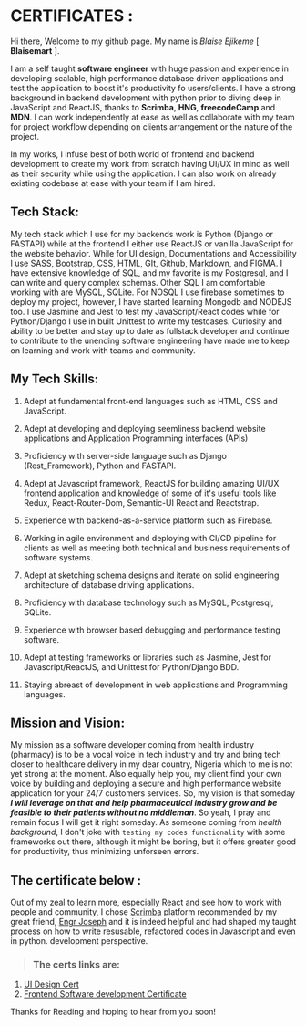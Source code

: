 # CERTIFICATES :

Hi there, Welcome to my github page. My name is _Blaise Ejikeme_ [ __Blaisemart__ ]. 

 I am a self taught __software engineer__ with huge passion and experience in developing scalable, high performance database driven applications and test the application to boost it's productivity fo users/clients. I have a strong background in backend development with python prior to diving deep in JavaScript and ReactJS, thanks to __Scrimba__, __HNG__, __freecodeCamp__ and __MDN__. I can work independently at ease as well as collaborate with my team for project workflow depending on clients arrangement or the nature of the project.

 In my works, I infuse best of both world of frontend and backend development to create my work from scratch  having UI/UX in mind as well as their security while using the application.
 I can also work on already existing codebase at ease with your team if I am hired.

## Tech Stack:
My tech stack which I use for my backends work is Python (Django or FASTAPI) while at the frontend I either use ReactJS or vanilla JavaScript for the website behavior. While for UI design, Documentations and Accessibility I use SASS, Bootstrap, CSS, HTML, GIt, Github, Markdown, and FIGMA. I have extensive knowledge of SQL, and my favorite is my Postgresql, and I can write and query complex schemas. Other SQL I am comfortable working with are MySQL, SQLite. For NOSQL I use firebase sometimes to deploy my project, however, I have started learning Mongodb and NODEJS too. I use Jasmine and Jest to test my JavaScript/React codes while for Python/Django I use in built Unittest to write my testcases. Curiosity and ability to be better and stay up to date as fullstack developer and continue to contribute to the unending software 
engineering have made me to keep on learning and work with teams and community. 

## My Tech Skills:
1. Adept at fundamental front-end languages such as HTML, CSS and JavaScript.

2. Adept at developing and deploying seemliness backend website applications and Application Programming interfaces (APIs)

3. Proficiency with server-side language such as Django (Rest_Framework), Python and FASTAPI.

4. Adept at Javascript framework, ReactJS for building amazing UI/UX frontend application and knowledge of some of it's useful tools like  Redux, React-Router-Dom,
Semantic-UI React and Reactstrap.

5. Experience with backend-as-a-service platform such as Firebase.

6. Working in agile environment and deploying with CI/CD pipeline for clients as well as meeting both technical and business requirements of software systems.

7. Adept at sketching schema designs and iterate on solid engineering architecture of database driving applications.

9. Proficiency with database technology such as MySQL, Postgresql, SQLite.

10. Experience with browser based debugging and performance testing software.
 
11. Adept at testing frameworks or libraries such as Jasmine, Jest for Javascript/ReactJS, and Unittest for Python/Django BDD.

12. Staying abreast of development in web applications and Programming languages.


## Mission and Vision: 
My mission as a software developer coming from health industry (pharmacy) is to be a vocal voice in tech industry and try and bring tech closer to healthcare delivery in my dear country, Nigeria which to me is not yet strong at the moment. Also equally help you, my client find your own voice by building and deploying a secure and high performance website application for your 24/7 customers services.  So, my vision is that someday *__I will leverage on that and help pharmaceutical industry grow and be feasible to their patients without no middleman__*. So yeah, I pray and remain focus I will get it right someday. As someone coming from _health background_, I don't joke with `testing my codes functionality` with some frameworks out there, although it might be boring, but it offers greater good for productivity, thus minimizing unforseen errors.

## The certificate below :

Out of my zeal to learn more, especially React and see how to work with people and community, I chose [Scrimba](https://scrimba.com) platform recommended by my great friend, [Engr Joseph](https://www.linkedin.com/in/chukwuebuka-enyelu-948a31b9) and it is indeed helpful and had shaped my taught process on how to write resusable, refactored codes in Javascript and even in python.
development perspective.

> ### The certs links are:
1. [UI Design Cert](CERTIFICATE%20OF%20COMPLETION%20-%20Learn%20UI%20Design%20(1).pdf)
2. [Frontend Software development Certificate](CERTIFICATE%20OF%20COMPLETION%20-%20The%20Frontend%20Developer%20Career%20Path.pdf)


Thanks for Reading and hoping to hear from you soon!
